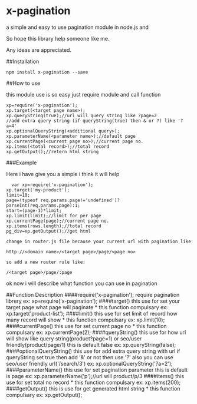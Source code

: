 x-pagination
==================

a simple and easy to use pagination module in node.js and

So hope this library help someone like me.

Any ideas are appreciated.

##Installation

	npm install x-pagination --save

##How to use

  this module use is so easy just require module and call function
  
  	xp=require('x-pagination');
	xp.target(<target page name>);
	xp.queryString(true);//url will query string like ?page=2
	//add extra query string (if queryString(true) then & or ?) like '?a=4'
	xp.optionalQueryString(<additional query>);
	xp.parameterName(<parameter name>);//default page
	xp.currentPage(<current page no>);//current page no.
	xp.items(<total record>);//total record
	xp.getOutput();//retern html string

###Example

  Here i have give you a simple i think it will help
  
      var xp=require('x-pagination');
	xp.target('my-product');
	limit=10;
	page=(typeof req.params.page!='undefined')?parseInt(req.params.page):1;
	start=(page-1)*limit;
	xp.limit(limit);//limit for per page
	xp.currentPage(page);//current page no.
	xp.items(rows.length);//total record
	pg_div=xp.getOutput();//get html
	
	change in router.js file because your current url with pagination like
	
	http://<domain name>/<target page>/page/<page no>
	
	so add a new router rule like:
	
	/<target page>/page/:page

ok now i will describe what function you can use in pagination

##Function Description
####require('x-pagination');
	require pagination librery
	ex: xp=require('x-pagination');
####target(<target page name>)
	this use for set your target page what page will paginate
	* this function compulsary
	ex: xp.target('product-list');
####limit(<limit no>)
	this use for set limit of record how many record will show
	* this function compulsary
	ex: xp.limit(10);
####currentPage(<current page no>)
	this use for set current page no
	* this function compulsary
	ex: xp.currentPage(2);
####queryString(<true or false>)
	this use for how url will show like query string(product?page=1) 
	or seo/user friendly(product/page/1)
	this is default false
	ex: xp.queryString(false);
####optionalQueryString(<additional query>)
	this use for add extra query string with url
	if queryString set true then add '&' or not then use '?'
	also you can use seo/user friendly url('/search/3')
	ex: xp.optionalQueryString('?a=2');
####parameterName(<parameter name>)
	this use for set pagination parameter
	this is default is page
	ex: xp.parameterName('p');//url will product/p/3
####items(<total record>)
	this use for set total no record
	* this function compulsary
	ex: xp.items(200);
####getOutput()
	this is use for get generated html string
	* this function compulsary
	ex: xp.getOutput();
		

